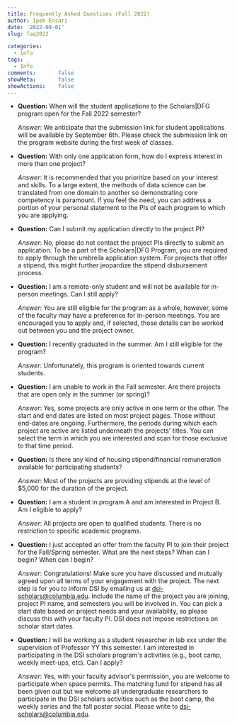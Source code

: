 ```yaml
---
title: Frequently Asked Questions (Fall 2022)
author: Ipek Ensari
date: '2022-09-01'
slug: faq2022

categories:
  - info
tags:
  - Info
comments:       false
showMeta:       false
showActions:    false
---
```


+ **Question:** When will the student applications to the Scholars|DFG program open for the Fall 2022 semester? 
    
    *Answer*: We anticipate that the submission link for student applications will be available by September 6th. Please check the submission link on the program website during the first week of classes. 

+ **Question:** With only one application form, how do I express interest in more than one project?
    
    
    *Answer*: It is recommended that you prioritize based on your interest and skills. To a large extent, the methods of data science can be translated from one domain to another so demonstrating core competency is paramount. If you feel the need, you can address a portion of your personal statement to the PIs of each program to which you are applying. 

+ **Question:** Can I submit my application directly to the project PI?

    *Answer*: No, please do not contact the project PIs directly to submit an application. To be a part of the Scholars|DFG Program, you are required to apply through the umbrella application system. For projects that offer a stipend, this might further jeopardize the stipend disbursement process. 

+ **Question:** I am a remote-only student and will not be available for in-person meetings. Can I still apply?

    *Answer*: You are still eligible for the program as a whole, however, some of the faculty may have a preference for in-person meetings. You are encouraged you to apply and, if selected, those details can be worked out between you and the project owner.

+ **Question:** I recently graduated in the summer. Am I still eligible for the program?

    *Answer*: Unfortunately, this program is oriented towards current students.

+ **Question:** I am unable to work in the Fall semester. Are there projects that are open only in the summer (or spring)?

    *Answer*: Yes, some projects are only active in one term or the other. The start and end dates are listed on most project pages. Those without end-dates are ongoing. Furthermore, the periods during which each project are active are listed underneath the projects' titles. You can select the term in which you are interested and scan for those exclusive to that time period.
    
+ **Question:** Is there any kind of housing stipend/financial remuneration available for participating students? 

    *Answer*: Most of the projects are providing stipends at the level of $5,000 for the duration of the project.
    
+ **Question:** I am a student in program A and am interested in Project B. Am I eligible to apply?

    *Answer*: All projects are open to qualified students. There is no restriction to specific academic programs.

+ **Question:** I just accepted an offer from the faculty PI to join their project for the Fall/Spring semester. What are the next steps? When can I begin? When can I begin?  

    *Answer*: Congratulations! Make sure you have discussed and mutually agreed upon all terms of your engagement with the project. The next step is for you to inform DSI by emailing us at dsi-scholars@columbia.edu. Include the name of the project you are joining, project PI name, and semesters you will be involved in. You can pick a start date based on project needs and your availability, so please discuss this with your faculty PI. DSI does not impose restrictions on scholar start dates.

+ **Question:** I will be working as a student researcher in lab xxx under the supervision of Professor YY this semester. I am interested in participating in the DSI scholars program's activities (e.g., boot camp, weekly meet-ups, etc). Can I apply?

    *Answer*: Yes, with your faculty advisor's permission, you are welcome to participate when space permits. The matching fund for stipend has all been given out but we welcome all undergraduate researchers to participate in the DSI scholars activities such as the boot camp, the weekly series and the fall poster social. Please write to <dsi-scholars@columbia.edu>.
